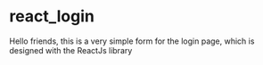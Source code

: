 # react_login
Hello friends, this is a very simple form for the login page, which is designed with the ReactJs library
